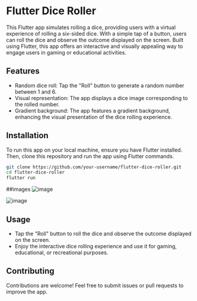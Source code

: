 # Flutter Dice Roller

This Flutter app simulates rolling a dice, providing users with a virtual experience of rolling a six-sided dice. With a simple tap of a button, users can roll the dice and observe the outcome displayed on the screen. Built using Flutter, this app offers an interactive and visually appealing way to engage users in gaming or educational activities.

## Features
- Random dice roll: Tap the "Roll" button to generate a random number between 1 and 6.
- Visual representation: The app displays a dice image corresponding to the rolled number.
- Gradient background: The app features a gradient background, enhancing the visual presentation of the dice rolling experience.

## Installation
To run this app on your local machine, ensure you have Flutter installed. Then, clone this repository and run the app using Flutter commands.

```bash
git clone https://github.com/your-username/flutter-dice-roller.git
cd flutter-dice-roller
flutter run
```
##images
![image](https://github.com/SameerKamani/Flutter-Dice-Roller/assets/155903275/657f906f-1b56-40d2-9881-b6ea2ef2a9ef)


![image](https://github.com/SameerKamani/Flutter-Dice-Roller/assets/155903275/3b03b7da-a58f-4515-953f-a2631ee2a9f0)



## Usage
- Tap the "Roll" button to roll the dice and observe the outcome displayed on the screen.
- Enjoy the interactive dice rolling experience and use it for gaming, educational, or recreational purposes.

## Contributing
Contributions are welcome! Feel free to submit issues or pull requests to improve the app.


